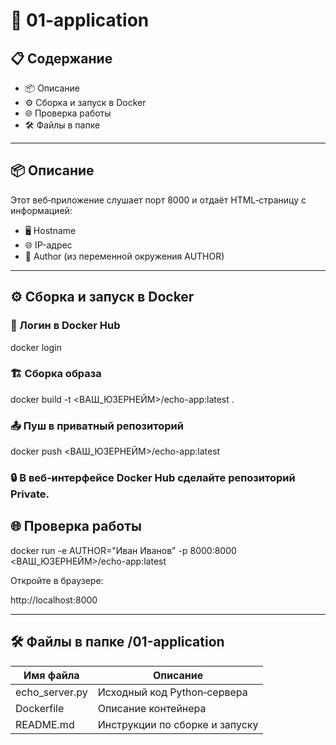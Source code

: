# 🚀 01-application

## 📋 Содержание
- 📦 Описание
- ⚙️ Сборка и запуск в Docker
- 🌐 Проверка работы
- 🛠 Файлы в папке

---

## 📦 Описание
Этот веб‑приложение слушает порт 8000 и отдаёт HTML‑страницу с информацией:  
- 🖥 Hostname  
- 🌐 IP-адрес  
- 👤 Author (из переменной окружения AUTHOR)

---

## ⚙️ Сборка и запуск в Docker

### 🔑 Логин в Docker Hub  

docker login
### 🏗 Сборка образа

docker build -t <ВАШ_ЮЗЕРНЕЙМ>/echo-app:latest .
### 📤 Пуш в приватный репозиторий

docker push <ВАШ_ЮЗЕРНЕЙМ>/echo-app:latest

### 🔒 В веб‑интерфейсе Docker Hub сделайте репозиторий Private.

## 🌐 Проверка работы
docker run -e AUTHOR="Иван Иванов" -p 8000:8000 <ВАШ_ЮЗЕРНЕЙМ>/echo-app:latest

Откройте в браузере:

http://localhost:8000

---

## 🛠 Файлы в папке /01-application
| Имя файла         | Описание                       |
|-------------------|--------------------------------|
| echo_server.py  | Исходный код Python‑сервера    |
| Dockerfile      | Описание контейнера            |
| README.md       | Инструкции по сборке и запуску |
